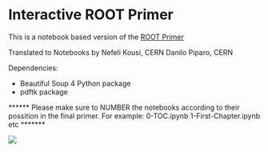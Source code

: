 # Interactive ROOT Primer
This is a notebook based version of the [ROOT Primer](https://root.cern.ch/guides/primer)


Translated to Notebooks by
Nefeli Kousi, CERN
Danilo Piparo, CERN


Dependencies:

- Beautiful Soup 4 Python package 
- pdftk package


****** Please make sure to NUMBER the notebooks according to their possition in the final primer. For example: 0-TOC.ipynb 1-First-Chapter.ipynb etc *******


[<img src="https://camo.githubusercontent.com/a0db7c6116d8655b46232cb0db4463620b1936ae/68747470733a2f2f696d672e736869656c64732e696f2f62616467652f4f70656e253230696e2d5357414e2d6f72616e67652e737667">](https://cern.ch/swanserver/cgi-bin/go/?projurl=https://github.com/root-project/NotebookPrimer.git)


